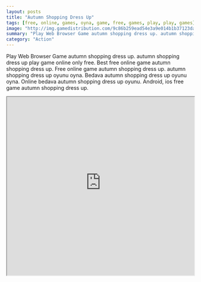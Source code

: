 ```yaml
---
layout: posts
title: "Autumn Shopping Dress Up"
tags: [free, online, games, oyna, game, free, games, play, play, games]
image: "http://img.gamedistribution.com/9c86b259ead54e3a9e014b1b37123da5.jpg"
summary: "Play Web Browser Game autumn shopping dress up. autumn shopping dress up play game online only free. Best free online game autumn shopping dress up. Free online game autumn shopping dress up. autumn shopping dress up oyunu oyna. Bedava autumn shopping dress up oyunu oyna. Online bedava autumn shopping dress up oyunu. Android, ios free game autumn shopping dress up."
category: "Action"
---
```


Play Web Browser Game autumn shopping dress up. autumn shopping dress up play game online only free. Best free online game autumn shopping dress up. Free online game autumn shopping dress up. autumn shopping dress up oyunu oyna. Bedava autumn shopping dress up oyunu oyna. Online bedava autumn shopping dress up oyunu. Android, ios free game autumn shopping dress up.

<iframe width="100%" height="480px;" src="http://flash.gamedistribution.com?game=9c86b259ead54e3a9e014b1b37123da5"></iframe>